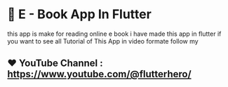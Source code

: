 # 📙 E - Book App In Flutter 
this app is make for reading online e book i have made this app in flutter if you want to see all Tutorial of This App in video formate follow my 
## ❤️ YouTube Channel : https://www.youtube.com/@flutterhero/
